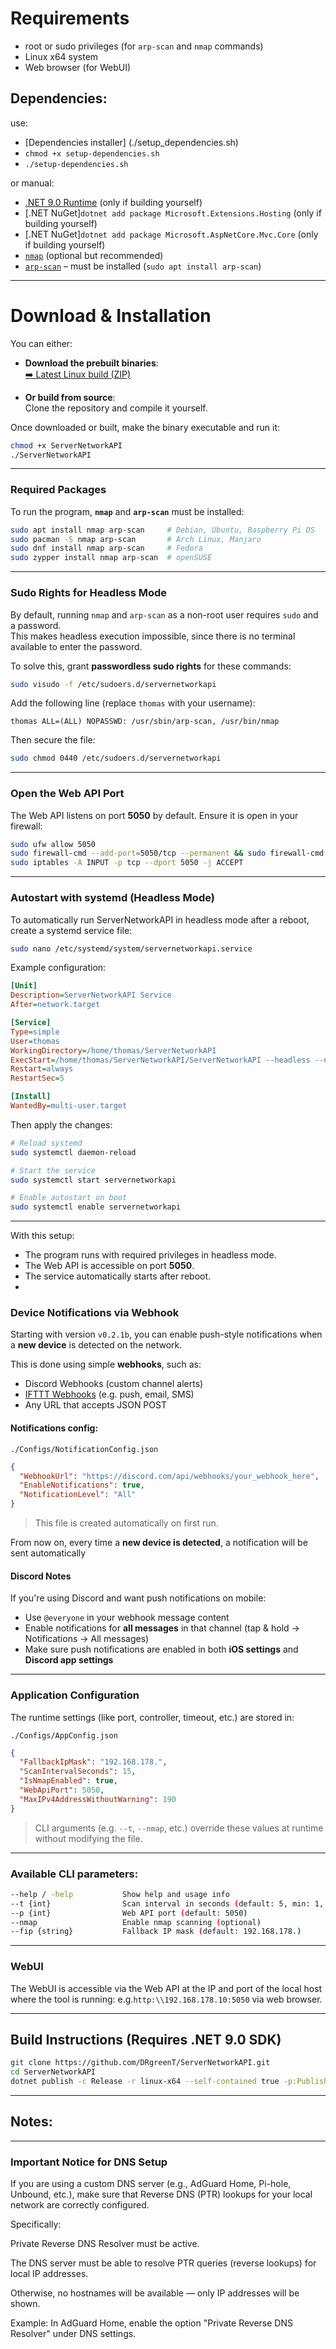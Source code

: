 ﻿# Requirements

- root or sudo privileges (for `arp-scan` and `nmap` commands)
- Linux x64 system
- Web browser (for WebUI)

## Dependencies:

use: 
- [Dependencies installer] (./setup_dependencies.sh)
- ```chmod +x setup-dependencies.sh```
- ```./setup-dependencies.sh```

or manual:
- [.NET 9.0 Runtime](https://dotnet.microsoft.com/en-us/download/dotnet/9.0) (only if building yourself)
- [.NET NuGet]```dotnet add package Microsoft.Extensions.Hosting``` (only if building yourself)
- [.NET NuGet]```dotnet add package Microsoft.AspNetCore.Mvc.Core``` (only if building yourself)
- [`nmap`](https://nmap.org/) (optional but recommended)
- [`arp-scan`](https://linux.die.net/man/1/arp-scan) – must be installed (`sudo apt install arp-scan`)

---

# Download & Installation

You can either:

- **Download the prebuilt binaries**:  
  [➡️ Latest Linux build (ZIP)](https://github.com/DRgreenT/ServerNetworkAPI/blob/main/publish/linux.zip)

- **Or build from source**:  
  Clone the repository and compile it yourself.

Once downloaded or built, make the binary executable and run it:

```bash
chmod +x ServerNetworkAPI
./ServerNetworkAPI
```

---

### Required Packages

To run the program, **`nmap`** and **`arp-scan`** must be installed:

```bash
sudo apt install nmap arp-scan     # Debian, Ubuntu, Raspberry Pi OS
sudo pacman -S nmap arp-scan       # Arch Linux, Manjaro
sudo dnf install nmap arp-scan     # Fedora
sudo zypper install nmap arp-scan  # openSUSE
```

---

### Sudo Rights for Headless Mode

By default, running `nmap` and `arp-scan` as a non-root user requires `sudo` and a password.  
This makes headless execution impossible, since there is no terminal available to enter the password.  

To solve this, grant **passwordless sudo rights** for these commands:  

```bash
sudo visudo -f /etc/sudoers.d/servernetworkapi
```

Add the following line (replace `thomas` with your username):

```
thomas ALL=(ALL) NOPASSWD: /usr/sbin/arp-scan, /usr/bin/nmap
```

Then secure the file:

```bash
sudo chmod 0440 /etc/sudoers.d/servernetworkapi
```

---

### Open the Web API Port

The Web API listens on port **5050** by default. Ensure it is open in your firewall:

```bash
sudo ufw allow 5050                                                        # Debian/Ubuntu with UFW
sudo firewall-cmd --add-port=5050/tcp --permanent && sudo firewall-cmd --reload  # Fedora/CentOS
sudo iptables -A INPUT -p tcp --dport 5050 -j ACCEPT                        # Generic fallback
```

---

### Autostart with systemd (Headless Mode)

To automatically run ServerNetworkAPI in headless mode after a reboot, create a systemd service file:

```bash
sudo nano /etc/systemd/system/servernetworkapi.service
```

Example configuration:

```ini
[Unit]
Description=ServerNetworkAPI Service
After=network.target

[Service]
Type=simple
User=thomas
WorkingDirectory=/home/thomas/ServerNetworkAPI
ExecStart=/home/thomas/ServerNetworkAPI/ServerNetworkAPI --headless --nmap
Restart=always
RestartSec=5

[Install]
WantedBy=multi-user.target
```

Then apply the changes:

```bash
# Reload systemd
sudo systemctl daemon-reload 

# Start the service
sudo systemctl start servernetworkapi

# Enable autostart on boot
sudo systemctl enable servernetworkapi
```

---

With this setup:  
- The program runs with required privileges in headless mode.  
- The Web API is accessible on port **5050**.  
- The service automatically starts after reboot.  
- 
### Device Notifications via Webhook

Starting with version `v0.2.1b`, you can enable push-style notifications when a **new device** is detected on the network.

This is done using simple **webhooks**, such as:

- Discord Webhooks (custom channel alerts)
- [IFTTT Webhooks](https://ifttt.com/maker_webhooks) (e.g. push, email, SMS)
- Any URL that accepts JSON POST

#### Notifications config:

```
./Configs/NotificationConfig.json
```

```json
{
  "WebhookUrl": "https://discord.com/api/webhooks/your_webhook_here",
  "EnableNotifications": true,
  "NotificationLevel": "All"
}
```

> This file is created automatically on first run.

From now on, every time a **new device is detected**, a notification will be sent automatically 

#### Discord Notes

If you're using Discord and want push notifications on mobile:

- Use `@everyone` in your webhook message content
- Enable notifications for **all messages** in that channel (tap & hold → Notifications → All messages)
- Make sure push notifications are enabled in both **iOS settings** and **Discord app settings**

---

### Application Configuration

The runtime settings (like port, controller, timeout, etc.) are stored in:

```
./Configs/AppConfig.json
```

```json
{
  "FallbackIpMask": "192.168.178.",
  "ScanIntervalSeconds": 15,
  "IsNmapEnabled": true,
  "WebApiPort": 5050,
  "MaxIPv4AddressWithoutWarning": 190
}
```

> CLI arguments (e.g. `--t`, `--nmap`, etc.) override these values at runtime without modifying the file.

---

### Available CLI parameters:

```bash
--help / -help           Show help and usage info
--t {int}                Scan interval in seconds (default: 5, min: 1, max: 3600)
--p {int}                Web API port (default: 5050)
--nmap                   Enable nmap scanning (optional)
--fip {string}           Fallback IP mask (default: 192.168.178.)
```

---
### WebUI

The WebUI is accessible via the Web API at the IP and port of the local host where the tool is running: e.g.`http:\\192.168.178.10:5050` via web browser.

---
## Build Instructions (Requires .NET 9.0 SDK)

```bash
git clone https://github.com/DRgreenT/ServerNetworkAPI.git
cd ServerNetworkAPI
dotnet publish -c Release -r linux-x64 --self-contained true -p:PublishSingleFile=true
```

---

## Notes:

---

### Important Notice for DNS Setup

If you are using a custom DNS server (e.g., AdGuard Home, Pi-hole, Unbound, etc.),
make sure that Reverse DNS (PTR) lookups for your local network are correctly configured.

Specifically:

Private Reverse DNS Resolver must be active.

The DNS server must be able to resolve PTR queries (reverse lookups) for local IP addresses.

Otherwise, no hostnames will be available — only IP addresses will be shown.

Example:
In AdGuard Home, enable the option "Private Reverse DNS Resolver" under DNS settings.